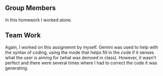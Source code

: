 ## Group Members
In this homework I worked alone.

## Team Work
Again, I worked on this assignemnt by myself. Gemini was used to help with the syntax of coding, using the mode that helps fill in the code if it senses what the user is aiming for (what was demoed in class). However, it wasn't perfect and there were several times where I had to correct the code it was generating. 
